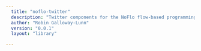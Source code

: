 ```yaml
---
  title: "noflo-twitter"
  description: "Twitter components for the NoFlo flow-based programming environment"
  author: "Robin Galloway-Lunn"
  version: "0.0.1"
  layout: "library"

---
```

